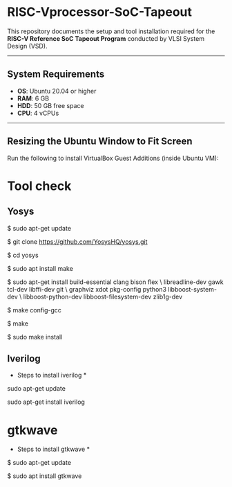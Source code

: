 # RISC-Vprocessor-SoC-Tapeout

This repository documents the setup and tool installation required for the **RISC-V Reference SoC Tapeout Program** conducted by VLSI System Design (VSD).  

---

## System Requirements
- **OS**: Ubuntu 20.04 or higher  
- **RAM**: 6 GB  
- **HDD**: 50 GB free space  
- **CPU**: 4 vCPUs  

---

## Resizing the Ubuntu Window to Fit Screen
Run the following to install VirtualBox Guest Additions (inside Ubuntu VM):

# Tool check 

## Yosys 
$ sudo apt-get update 

$ git clone https://github.com/YosysHQ/yosys.git 

$ cd yosys 

$ sudo apt install make   

$ sudo apt-get install build-essential clang bison flex \ 
libreadline-dev gawk tcl-dev libffi-dev git \ 
graphviz xdot pkg-config python3 libboost-system-dev \ 
libboost-python-dev libboost-filesystem-dev zlib1g-dev 

$ make config-gcc 

$ make  

$ sudo make install 


## Iverilog 
* Steps to install iverilog *
  
sudo apt-get update 

sudo apt-get install iverilog


# gtkwave 
* Steps to install gtkwave *
  
$ sudo apt-get update 

$ sudo apt install gtkwave 

